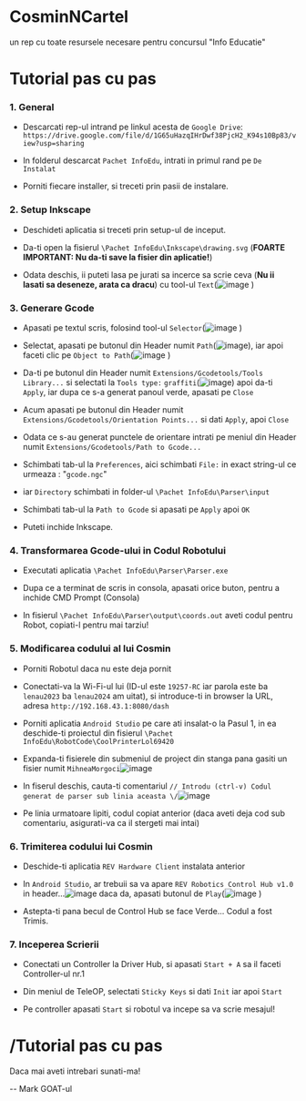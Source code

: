# CosminNCartel
un rep cu toate resursele necesare pentru concursul "Info Educatie"

# Tutorial pas cu pas

### 1. General
- Descarcati rep-ul intrand pe linkul acesta de `Google Drive`: `https://drive.google.com/file/d/1G65uHazqIHrDwf38PjcH2_K94s10Bp83/view?usp=sharing`

- In folderul descarcat `Pachet InfoEdu`, intrati in primul rand pe `De Instalat`
  
- Porniti fiecare installer, si treceti prin pasii de instalare.
### 2. Setup Inkscape
- Deschideti aplicatia si treceti prin setup-ul de inceput.
  
- Da-ti open la fisierul `\Pachet InfoEdu\Inkscape\drawing.svg` (__FOARTE IMPORTANT: Nu da-ti save la fisier din aplicatie!__)
  
- Odata deschis, ii puteti lasa pe jurati sa incerce sa scrie ceva (__Nu ii lasati sa deseneze, arata ca dracu__) cu tool-ul `Text`(![image](https://github.com/MarkIsTheBest/CosminNCartel/assets/56190468/277feef9-4ad7-4981-86b7-d7cee7d738c3)
  )
### 3. Generare Gcode
- Apasati pe textul scris, folosind tool-ul `Selector`(![image](https://github.com/MarkIsTheBest/CosminNCartel/assets/56190468/2338813c-8414-4e86-a7cd-dfbfb560e804)
)

- Selectat, apasati pe butonul din Header numit `Path`(![image](https://github.com/MarkIsTheBest/CosminNCartel/assets/56190468/e5184c91-8ce5-4a0d-b36d-66593bf1ebea)), iar apoi faceti clic pe `Object to Path`(![image](https://github.com/MarkIsTheBest/CosminNCartel/assets/56190468/ec24793b-2ece-4dad-a9f4-f73456730941)
)

- Da-ti pe butonul din Header numit `Extensions/Gcodetools/Tools Library...` si selectati la `Tools type:` `graffiti`(![image](https://github.com/MarkIsTheBest/CosminNCartel/assets/56190468/2bfb6977-3e85-47b3-a90e-30849994f3fe)) apoi da-ti `Apply`, iar dupa ce s-a generat panoul verde, apasati pe `Close`


- Acum apasati pe butonul din Header numit `Extensions/Gcodetools/Orientation Points...` si dati `Apply`, apoi `Close`

- Odata ce s-au generat punctele de orientare intrati pe meniul din Header numit `Extensions/Gcodetools/Path to Gcode...`

- Schimbati tab-ul la `Preferences`, aici schimbati `File:` in exact string-ul ce urmeaza : "`gcode.ngc`"
  
- iar `Directory` schimbati in folder-ul `\Pachet InfoEdu\Parser\input`

- Schimbati tab-ul la `Path to Gcode` si apasati pe `Apply` apoi `OK`

- Puteti inchide Inkscape.

### 4. Transformarea Gcode-ului in Codul Robotului
- Executati aplicatia `\Pachet InfoEdu\Parser\Parser.exe`
  
- Dupa ce a terminat de scris in consola, apasati orice buton, pentru a inchide CMD Prompt (Consola)

- In fisierul `\Pachet InfoEdu\Parser\output\coords.out` aveti codul pentru Robot, copiati-l pentru mai tarziu!

### 5. Modificarea codului al lui Cosmin
- Porniti Robotul daca nu este deja pornit

- Conectati-va la Wi-Fi-ul lui (ID-ul este `19257-RC` iar parola este ba `lenau2023` ba `lenau2024` am uitat), si introduce-ti in browser la URL, adresa `http://192.168.43.1:8080/dash`

- Porniti aplicatia `Android Studio` pe care ati insalat-o la Pasul 1, in ea deschide-ti proiectul din fisierul `\Pachet InfoEdu\RobotCode\CoolPrinterLol69420`

- Expanda-ti fisierele din submeniul de project din stanga pana gasiti un fisier numit `MihneaMorgoci`![image](https://github.com/MarkIsTheBest/CosminNCartel/assets/56190468/a5db540a-5e38-489b-9224-60681b1a79eb)

- In fiserul deschis, cauta-ti comentariul `// Introdu (ctrl-v) Codul generat de parser sub linia aceasta \/`![image](https://github.com/MarkIsTheBest/CosminNCartel/assets/56190468/57122fd8-88ac-48b2-acde-8061eb09c0c2)

- Pe linia urmatoare lipiti, codul copiat anterior (daca aveti deja cod sub comentariu, asigurati-va ca il stergeti mai intai)

### 6. Trimiterea codului lui Cosmin
- Deschide-ti aplicatia `REV Hardware Client` instalata anterior

- In `Android Studio`, ar trebuii sa va apare `REV Robotics Control Hub v1.0` in header...![image](https://github.com/MarkIsTheBest/CosminNCartel/assets/56190468/47e1fc5f-f93b-4b79-b684-1036d85fd515)
 daca da, apasati butonul de `Play`(![image](https://github.com/MarkIsTheBest/CosminNCartel/assets/56190468/bca00e8c-6d3d-47d3-8858-b8b89c6bd915)
)

- Astepta-ti pana becul de Control Hub se face Verde... Codul a fost Trimis.

### 7. Inceperea Scrierii
- Conectati un Controller la Driver Hub, si apasati `Start + A` sa il faceti Controller-ul nr.1

- Din meniul de TeleOP, selectati `Sticky Keys` si dati `Init` iar apoi `Start`

- Pe controller apasati `Start` si robotul va incepe sa va scrie mesajul!

# /Tutorial pas cu pas

Daca mai aveti intrebari sunati-ma!

-- Mark GOAT-ul
